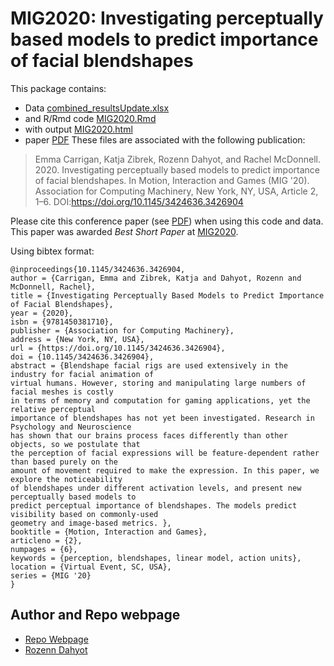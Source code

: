 # MIG2020: Investigating perceptually based models to predict importance of facial blendshapes


This package contains:
- Data [combined_resultsUpdate.xlsx](combined_resultsUpdate.xlsx)
- and R/Rmd code [MIG2020.Rmd](MIG2020.Rmd) 
- with output [MIG2020.html](MIG2020.html)
- paper  [PDF](MIG2020.pdf)
These files are associated with the following publication:


>Emma Carrigan, Katja Zibrek, Rozenn Dahyot, and Rachel McDonnell. 2020. 
Investigating perceptually based models to predict importance of facial blendshapes. 
In Motion, Interaction and Games (MIG '20). Association for Computing Machinery, 
New York, NY, USA, Article 2, 1–6. 
DOI:https://doi.org/10.1145/3424636.3426904


Please cite this conference paper (see [PDF](MIG2020.pdf)) when using this code and data. This paper was awarded *Best Short Paper*  at [MIG2020](https://computing.clemson.edu/vcl/mig2020/). 

Using bibtex format:

```
@inproceedings{10.1145/3424636.3426904,
author = {Carrigan, Emma and Zibrek, Katja and Dahyot, Rozenn and McDonnell, Rachel},
title = {Investigating Perceptually Based Models to Predict Importance of Facial Blendshapes},
year = {2020},
isbn = {9781450381710},
publisher = {Association for Computing Machinery},
address = {New York, NY, USA},
url = {https://doi.org/10.1145/3424636.3426904},
doi = {10.1145/3424636.3426904},
abstract = {Blendshape facial rigs are used extensively in the industry for facial animation of 
virtual humans. However, storing and manipulating large numbers of facial meshes is costly
in terms of memory and computation for gaming applications, yet the relative perceptual 
importance of blendshapes has not yet been investigated. Research in Psychology and Neuroscience
has shown that our brains process faces differently than other objects, so we postulate that 
the perception of facial expressions will be feature-dependent rather than based purely on the 
amount of movement required to make the expression. In this paper, we explore the noticeability
of blendshapes under different activation levels, and present new perceptually based models to
predict perceptual importance of blendshapes. The models predict visibility based on commonly-used 
geometry and image-based metrics. },
booktitle = {Motion, Interaction and Games},
articleno = {2},
numpages = {6},
keywords = {perception, blendshapes, linear model, action units},
location = {Virtual Event, SC, USA},
series = {MIG '20}
}
```

## Author and Repo webpage 

- [Repo Webpage](https://roznn.github.io/facial-blendshapes/)
- [Rozenn Dahyot](https://roznn.github.io/)
